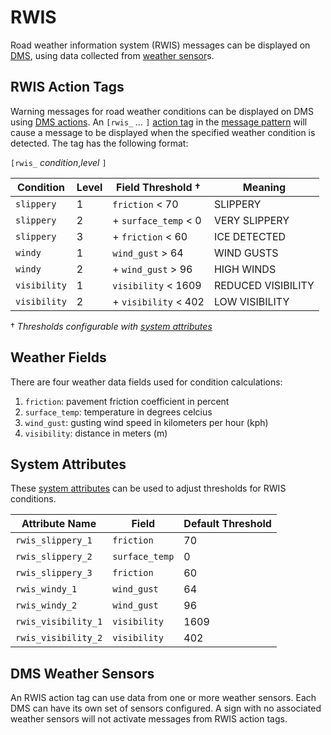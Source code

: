 # RWIS

Road weather information system (RWIS) messages can be displayed on [DMS],
using data collected from [weather sensor]s.

## RWIS Action Tags

Warning messages for road weather conditions can be displayed on DMS using
[DMS actions].  An `[rwis_` *…* `]` [action tag] in the [message pattern] will
cause a message to be displayed when the specified weather condition is
detected.  The tag has the following format:

`[rwis_` *condition*,*level* `]`

Condition    | Level | Field Threshold †    | Meaning
-------------|-------|----------------------|----------------
`slippery`   | 1     | `friction` < 70      | SLIPPERY
`slippery`   | 2     | + `surface_temp` < 0 | VERY SLIPPERY
`slippery`   | 3     | + `friction` < 60    | ICE DETECTED
`windy`      | 1     | `wind_gust` > 64     | WIND GUSTS
`windy`      | 2     | + `wind_gust` > 96   | HIGH WINDS
`visibility` | 1     | `visibility` < 1609  | REDUCED VISIBILITY
`visibility` | 2     | + `visibility` < 402 | LOW VISIBILITY

† *Thresholds configurable with [system attributes](#system-attributes)*

## Weather Fields

There are four weather data fields used for condition calculations:

1. `friction`: pavement friction coefficient in percent
2. `surface_temp`: temperature in degrees celcius
3. `wind_gust`: gusting wind speed in kilometers per hour (kph)
4. `visibility`: distance in meters (m)

## System Attributes

These [system attributes] can be used to adjust thresholds for RWIS conditions.

Attribute Name      | Field          | Default Threshold
--------------------|----------------|------------------
`rwis_slippery_1`   | `friction`     | 70
`rwis_slippery_2`   | `surface_temp` | 0
`rwis_slippery_3`   | `friction`     | 60
`rwis_windy_1`      | `wind_gust`    | 64
`rwis_windy_2`      | `wind_gust`    | 96
`rwis_visibility_1` | `visibility`   | 1609
`rwis_visibility_2` | `visibility`   | 402

## DMS Weather Sensors

An RWIS action tag can use data from one or more weather sensors.  Each DMS can
have its own set of sensors configured.  A sign with no associated weather
sensors will not activate messages from RWIS action tags.


[action tag]: action_plans.html#dms-action-tags
[DMS]: dms.html
[DMS actions]: action_plans.html#dms-actions
[message pattern]: message_patterns.html
[system attributes]: system_attributes.html
[weather sensor]: weather_sensors.html
